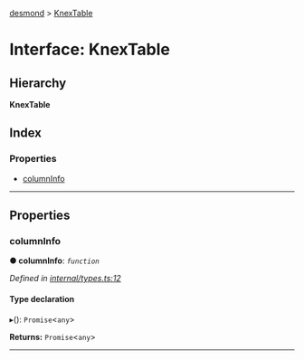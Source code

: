 [desmond](../README.md) > [KnexTable](../interfaces/knextable.md)

# Interface: KnexTable

## Hierarchy

**KnexTable**

## Index

### Properties

* [columnInfo](knextable.md#columninfo)

---

## Properties

<a id="columninfo"></a>

###  columnInfo

**● columnInfo**: *`function`*

*Defined in [internal/types.ts:12](https://github.com/AckeeCZ/desmond/blob/d5e9561/src/lib/internal/types.ts#L12)*

#### Type declaration
▸(): `Promise`<`any`>

**Returns:** `Promise`<`any`>

___

